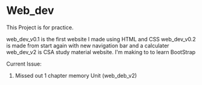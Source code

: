 # Web_dev
This Project is for practice.

web_dev_v0.1 is the first website I made using HTML and CSS
web_dev_v0.2 is made from start again with new navigation bar and a calculater
web_dev_v2 is CSA study material website. I'm making to to learn BootStrap


Current Issue:
   1. Missed out 1 chapter memory Unit (web_deb_v2)